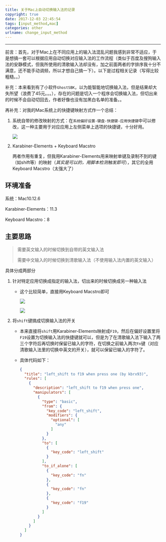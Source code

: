 ```yaml
---
title: 关于Mac上自动切换输入法的记录
copyright: true
date: 2017-12-03 22:45:54
tags: [input_method,mac]
categories: other
urlname: change_input_method
---
```

***

前言：首先，对于Mac上在不同应用上的输入法混乱问题我感到非常不适应，于是想搞一套可以根据应用自动切换对应输入法的工作流程（类似于百度及搜狗输入法的安静模式，但我所使用的清歌输入法却没有，加之前面两者的字排序我十分不满意，还不能手动调频，所以才想自己搞一下）。以下是过程相关记录（写得比较粗糙。。）

<!--more-->

补充：本来看到有了小软件`GhostSBK`，以为能智能地切换输入法，但是结果却大失所望（浪费了45元。。。），存在的问题是切入一个程序会切换输入法，但切出来的时候不会自动切回去，作者好像也没有加黑白名单的准备。。

再补充：对我的Mac系统上的快捷键映射方式作一个总结：

1. 系统自带的修改映射的方式：在`系统偏好设置-键盘-快捷键-应用快捷键`中可以修改，这一种主要用于对应应用上左侧菜单上选项的快捷键，十分好用。

   ![](https://farm5.staticflickr.com/4550/23934190707_53f178a61c_o.png)

2. Karabiner-Elements + Keyboard Macstro

   两者作用有重复，但我用Karabiner-Elements用来映射单键及录制不到的键（如shift等）的映射（*其实是可以的，用脚本检测触发即可*），其它的全用Keyboard Macstro（太强大了）

## 环境准备

系统：Mac10.12.6

Karabiner-Elements：11.3

Keyboard Macstro：8

## 主要思路

> 需要英文输入的时候切换到自带的英文输入法
>
> 需要中文输入的时候切换到清歌输入法（不使用输入法内置的英文输入）

具体分成两部分

1. 针对特定应用切换成指定的输入法，切出来的时候切换成另一种输入法

   - 这个比较简单，直接用Keyboard Macstro即可

     ![](https://farm5.staticflickr.com/4538/38771198012_cf1c6b5b27_o.png)

     ![](https://farm5.staticflickr.com/4563/23936847547_4a4bc3f9bd_o.png) 

2. 将`shift`键搞成切换输入法的开关

   - 本来直接将`shift`用Karabiner-Elements映射成`F19`，然后在偏好设置里将`F19`设置为切换输入法的快捷键就可以，但是为了在清歌输入法下输入了两三个字符后再切换时保留已输入的字符，在切换之前输入两次`Fn`键（对应清歌输入法里的切换中英文的开关），就可以保留已输入的字符了。

   - 具体代码如下：

     ```json 
     {
       "title": "left_shift to f19 when press one (by kbrx93)",
       "rules": [
         {
           "description": "left_shift to f19 when press one",
           "manipulators": [
             {
               "type": "basic",
               "from": {
                 "key_code": "left_shift",
                 "modifiers": {
                   "optional": [
                     "any"
                   ]
                 }
               },
               "to": [
                 {
                   "key_code": "left_shift"
                 }
               ],
               "to_if_alone": [
                 {
                   "key_code": "fn"
                 },
                 {
                   "key_code": "fn"
                 },
                 {
                   "key_code": "f19"
                 }
               ]
             }
           ]
         }
       ]
     }
     ```

